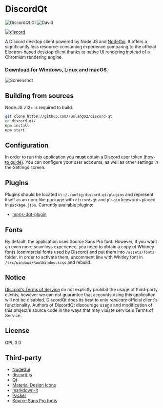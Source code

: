 # DiscordQt
![DiscordQt CI](https://github.com/ruslang02/discord-qt/workflows/DiscordQt%20CI/badge.svg)
![David](https://img.shields.io/david/ruslang02/discord-qt)

[![discord](https://img.shields.io/discord/765296053410857000?color=%237289da&label=discord&logo=discord&logoColor=white&style=for-the-badge)](https://discord.gg/tNNuUK4)

A Discord desktop client powered by Node.JS and [NodeGui](https://github.com/nodegui).
It offers a significantly less resource-consuming experience comparing to the official Electron-based desktop client thanks to native UI rendering instead of a Chromium rendering engine.

### **[Download](https://github.com/ruslang02/discord-qt/releases/latest) for Windows, Linux and macOS**

![Screenshot](screenshot.png)

## Building from sources

Node.JS v12+ is required to build.

```bash
git clone https://github.com/ruslang02/discord-qt
cd discord-qt/
npm install
npm start
```

## Configuration
In order to run this application you **must** obtain a Discord user token [(how-to guide)](https://github.com/Tyrrrz/DiscordChatExporter/wiki/Obtaining-Token-and-Channel-IDs).
You can configure your user accounts, as well as other settings in the Settings screen.

## Plugins
Plugins should be located in `~/.config/discord-qt/plugins` and represent itself as an npm-like package with `discord-qt` and `plugin` keywords placed in `package.json`. Currently available plugins:
 - [mpris-dqt-plugin](https://github.com/ruslang02/mpris-dqt-plugin)

## Fonts
By default, the application uses Source Sans Pro font. However, if you want an even more seamless experience, you need to obtain a copy of Whitney fonts (commercial fonts used by Discord) and put them into `/assets/fonts` folder. In order to activate them, uncomment line with Whitley font in `/src/windows/RootWindow.scss` and rebuild.

## Notice
[Discord's Terms of Service](https://discord.com/terms) do not explictly prohibit the usage of third-party clients, however we can not guarantee that accounts using this application will not be disabled.
DiscordQt does its best to only *replicate* official client's functionality. Authors of DiscordQt discourage usage and modification of this project's source code in the ways that may violate service's Terms of Service.

## License
GPL 3.0

## Third-party
 - [NodeGui](https://github.com/nodegui/nodegui)
 - [discord.js](https://github.com/discordjs/discord.js)
 - [Qt](https://www.qt.io/)
 - [Material Design Icons](https://github.com/Templarian/MaterialDesign)
 - [markdown-it](https://github.com/markdown-it/markdown-it)
 - [Packer](https://github.com/nodegui/packer)
 - [Source Sans Pro fonts](https://github.com/adobe-fonts/source-sans-pro)

